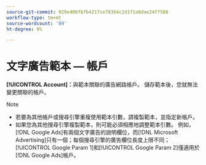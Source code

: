 ```yaml
---
source-git-commit: 029e406fbfb4217ce78364c2d1f1a6dae24ff588
workflow-type: tm+mt
source-wordcount: '89'
ht-degree: 0%

---
```

# 文字廣告範本 — 帳戶

**[!UICONTROL Account]：**&#x200B;與範本關聯的廣告網路帳戶。 儲存範本後，您就無法變更關聯的帳戶。

>[!NOTE]
>
>* 若要為其他帳戶或搜尋引擎重複使用範本引數，請複製範本，並指定新帳戶。
>* 如果您為其他搜尋引擎複製範本，則可能必須相應地調整範本引數。 例如，[!DNL Google Ads]有兩個文字廣告的說明欄位，而[!DNL Microsoft Advertising]只有一個；每個搜尋引擎的廣告欄位長度上限不同；[!UICONTROL Google Param 1]和[!UICONTROL Google Param 2]僅適用於[!DNL Google Ads]帳戶。
